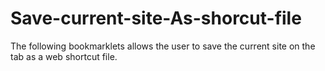 # Save-current-site-As-shorcut-file
The following bookmarklets allows the user to save the current site on the tab as a web shortcut file. 
